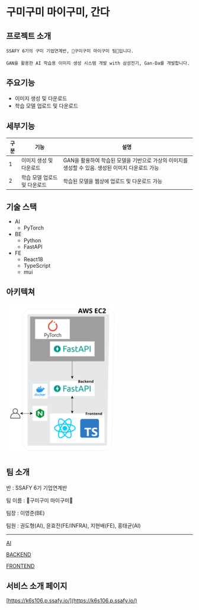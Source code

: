 # 구미구미 마이구미, 간다

## 프로젝트 소개


```
SSAFY 6기의 구미 기업연계반, 🍇구미구미 마이구미 팀🍇입니다.

GAN을 활용한 AI 학습용 이미지 생성 시스템 개발 with 삼성전기, Gan-Da를 개발합니다.
```

## 주요기능


- 이미지 생성 및 다운로드
- 학습 모델 업로드 및 다운로드

## 세부기능

| 구분 | 기능 | 설명 |
| --- | --- | --- |
| 1 | 이미지 생성 및 다운로드 | GAN을 활용하여 학습된 모델을 기반으로 가상의 이미지를 생성할 수 있음. 생성된 이미지 다운로드 가능 |
| 2 | 학습 모델 업로드 및 다운로드 | 학습된 모델을 웹상에 업로드 및 다운로드 가능 |

## 기술 스택

- AI
    - PyTorch
- BE
    - Python
    - FastAPI
- FE
    - React18
    - TypeScript
    - mui

## 아키텍쳐

![아키텍처](README.assets/아키텍처.png)

## 팀 소개

반 : SSAFY 6기 기업연계반

팀 이름 : 🍇구미구미 마이구미🍇

팀장 : 이영준(BE)

팀원 : 권도형(AI), 윤효전(FE/INFRA), 지현배(FE), 홍태균(AI)

---

[AI](ai/README.md)

[BACKEND](backend/README.md)

[FRONTEND](frontend/README.md)

## 서비스 소개 페이지

[https://k6s106.p.ssafy.io/](https://k6s106.p.ssafy.io/)
